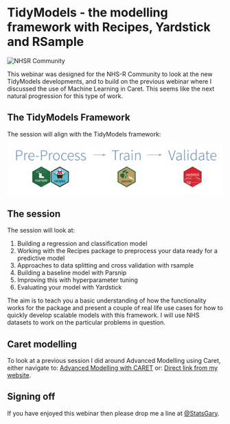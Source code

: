 # TidyModels - the modelling framework with Recipes, Yardstick and RSample

![NHSR Community](NHSR.png)

This webinar was designed for the NHS-R Community to look at the new TidyModels developments, and to build on the previous webinar where I discussed the use of Machine Learning in Caret. This seems like the next natural progression for this type of work. 

## The TidyModels Framework

The session will align with the TidyModels framework:

![Caption for the picture.](Images/tidymodels.png)

## The session 

The session will look at:
<ol>
  <li>Building a regression and classification model</li>
  <li>Working with the Recipes package to preprocess your data ready for a predictive model</li>
  <li>Approaches to data splitting and cross validation with rsample</li>
  <li>Building a baseline model with Parsnip</li>
  <li>Improving this with hyperparameter tuning</li>
  <li>Evaluating your model with Yardstick</li>
</ol>

The aim is to teach you a basic understanding of how the functionality works for the package and present a couple of real life use cases for how to quickly develop scalable models with this framework. I will use NHS datasets to work on the particular problems in question. 

## Caret modelling
To look at a previous session I did around Advanced Modelling using Caret, either navigate to: [Advanced Modelling with CARET](https://nhsrcommunity.com/learn-r/workshops/advanced-modelling-supervised-ml/) or: [Direct link from my website](https://hutsons-hacks.info/advanced-modelling-in-r-with-caret-a-focus-on-supervised-machine-learning).

## Signing off
If you have enjoyed this webinar then please drop me a line at [@StatsGary](https://twitter.com/StatsGary).


